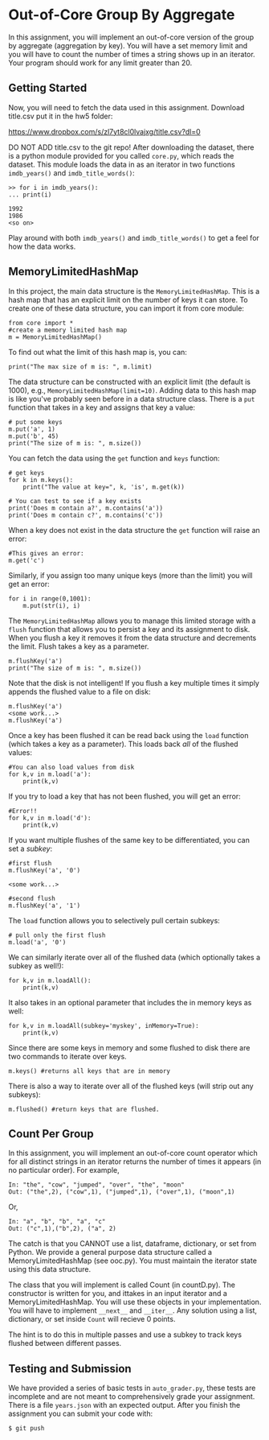 # Out-of-Core Group By Aggregate

In this assignment, you will implement an out-of-core
version of the group by aggregate (aggregation by key). You will have a set memory limit and 
you will have to count the number of times a string shows 
up in an iterator. Your program should work for any limit 
greater than 20.

## Getting Started
Now, you will need to fetch the data used in this assignment. Download title.csv put it in the hw5 folder:

https://www.dropbox.com/s/zl7yt8cl0lvajxg/title.csv?dl=0

DO NOT ADD title.csv to the git repo! After downloading the 
dataset, there is a python module provided for you called `core.py`, which reads the dataset. This module loads the data in as
an iterator in two functions `imdb_years()` and `imdb_title_words()`:
```
>> for i in imdb_years():
... print(i)

1992
1986
<so on>
```
Play around with both `imdb_years()` and `imdb_title_words()` to get a feel for how the data works. 

## MemoryLimitedHashMap
In this project, the main data structure is the `MemoryLimitedHashMap`. This is a hash map that has an explicit limit on the number of keys it can store. To create one of these data structure, you can import it from core module:
```
from core import *
#create a memory limited hash map
m = MemoryLimitedHashMap()
```
To find out what the limit of this hash map is, you can:
```
print("The max size of m is: ", m.limit)
```
The data structure can be constructed with an explicit limit (the default is 1000), e.g., `MemoryLimitedHashMap(limit=10)`.
Adding data to this hash map is like you've probably seen before in a data structure class. There is a `put` function that takes in a key and assigns that key a value:
```
# put some keys
m.put('a', 1)
m.put('b', 45)
print("The size of m is: ", m.size())
```
You can fetch the data using the `get` function and `keys` function:
```
# get keys
for k in m.keys():
    print("The value at key=", k, 'is', m.get(k))    

# You can test to see if a key exists
print('Does m contain a?', m.contains('a'))
print('Does m contain c?', m.contains('c'))
```
When a key does not exist in the data structure the `get` function will raise an error:
```
#This gives an error: 
m.get('c')
```
Similarly, if you assign too many unique keys (more than the limit) you will get an error:
```
for i in range(0,1001):
    m.put(str(i), i)
```
The `MemoryLimitedHashMap` allows you to manage this limited storage with a `flush` function that allows you to persist a key and its assignment to disk. When you flush a key it removes it from the data structure and decrements the limit. Flush takes a key as a parameter.
```
m.flushKey('a')
print("The size of m is: ", m.size())
```
Note that the disk is not intelligent! If you flush a key multiple times it simply appends the flushed value to a file on disk:
```
m.flushKey('a')
<some work...>
m.flushKey('a')
```
Once a key has been flushed it can be read back using the `load` function (which takes a key as a parameter). This loads back *all* of the flushed values:
```
#You can also load values from disk
for k,v in m.load('a'):
    print(k,v)
```
If you try to load a key  that has not been flushed, you will get an error:
```
#Error!!
for k,v in m.load('d'):
	print(k,v)
```

If you want multiple flushes of the same key to be differentiated, you can set a *subkey*:
```
#first flush
m.flushKey('a', '0')

<some work...>

#second flush
m.flushKey('a', '1')
```
The `load` function allows you to selectively pull 
certain subkeys:
```
# pull only the first flush
m.load('a', '0')
```

We can similarly iterate over all of the flushed data (which optionally takes a subkey as well!):
```
for k,v in m.loadAll():
    print(k,v)
```
It also takes in an optional parameter that includes the in memory keys as well:
```
for k,v in m.loadAll(subkey='myskey', inMemory=True):
    print(k,v)
```

Since there are some keys in memory and some flushed to disk there are two commands to iterate over keys.
```
m.keys() #returns all keys that are in memory
```
There is also a way to iterate over all of the flushed keys (will strip out any subkeys):
```
m.flushed() #return keys that are flushed.
```

## Count Per Group
In this assignment, you will implement an out-of-core count operator which for all distinct strings in an iterator returns
the number of times it appears (in no particular order). 
For example,
```
In: "the", "cow", "jumped", "over", "the", "moon"
Out: ("the",2), ("cow",1), ("jumped",1), ("over",1), ("moon",1)
```
Or,
```
In: "a", "b", "b", "a", "c"
Out: ("c",1),("b",2), ("a", 2) 
```
The catch is that you CANNOT use a list, dataframe,  dictionary, or set from 
Python. We provide a general purpose data structure called a MemoryLimitedHashMap (see ooc.py). You must maintain the iterator
state using this data structure. 

The class that you will implement is called Count (in countD.py).
The constructor is written for you, and ittakes in an input iterator and a MemoryLimitedHashMap. You will use these objects
in your implementation. You will have to implement `__next__` and `__iter__`. Any solution using a list, dictionary, or set inside `Count` will recieve 0 points.

The hint is to do this in multiple passes and use a subkey to track keys flushed between different passes.

## Testing and Submission
 We have provided a series of basic tests in `auto_grader.py`, these tests are incomplete and are not meant to comprehensively grade your assignment. There is a file `years.json` with an expected output. After you finish the assignment you can submit your code with:
```
$ git push
```
